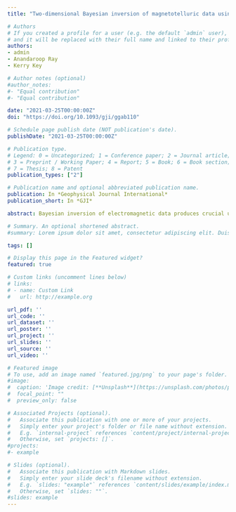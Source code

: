 ```yaml
---
title: "Two-dimensional Bayesian inversion of magnetotelluric data using trans-dimensional Gaussian processes"

# Authors
# If you created a profile for a user (e.g. the default `admin` user), write the username (folder name) here 
# and it will be replaced with their full name and linked to their profile.
authors:
- admin
- Anandaroop Ray
- Kerry Key

# Author notes (optional)
#author_notes:
#- "Equal contribution"
#- "Equal contribution"

date: "2021-03-25T00:00:00Z"
doi: "https://doi.org/10.1093/gji/ggab110"

# Schedule page publish date (NOT publication's date).
publishDate: "2021-03-25T00:00:00Z"

# Publication type.
# Legend: 0 = Uncategorized; 1 = Conference paper; 2 = Journal article;
# 3 = Preprint / Working Paper; 4 = Report; 5 = Book; 6 = Book section;
# 7 = Thesis; 8 = Patent
publication_types: ["2"]

# Publication name and optional abbreviated publication name.
publication: In *Geophysical Journal International*
publication_short: In *GJI*

abstract: Bayesian inversion of electromagnetic data produces crucial uncertainty information on inferred subsurface resistivity. Due to their high computational cost, however, Bayesian inverse methods have largely been restricted to computationally expedient 1-D resistivity models. In this study, we successfully demonstrate, for the first time, a fully 2-D, trans-dimensional Bayesian inversion of magnetotelluric (MT) data. We render this problem tractable from a computational standpoint by using a stochastic interpolation algorithm known as a Gaussian process (GP) to achieve a parsimonious parametrization of the model vis-a-vis the dense parameter grids used in numerical forward modelling codes. The GP links a trans-dimensional, parallel tempered Markov chain Monte Carlo sampler, which explores the parsimonious model space, to MARE2DEM, an adaptive finite element forward solver. MARE2DEM computes the model response using a dense parameter mesh with resistivity assigned via the GP model. We demonstrate the new trans-dimensional GP sampler by inverting both synthetic and field MT data for 2-D models of electrical resistivity, with the field data example converging within 10 d on 148 cores, a non-negligible but tractable computational cost. For a field data inversion, our algorithm achieves a parameter reduction of over 32× compared to the fixed parameter grid used for the MARE2DEM regularized inversion. Resistivity probability distributions computed from the ensemble of models produced by the inversion yield credible intervals and interquartile plots that quantitatively show the non-linear 2-D uncertainty in model structure. This uncertainty could then be propagated to other physical properties that impact resistivity including bulk composition, porosity and pore-fluid content.

# Summary. An optional shortened abstract.
#summary: Lorem ipsum dolor sit amet, consectetur adipiscing elit. Duis posuere tellus ac convallis placerat. Proin tincidunt magna sed ex sollicitudin condimentum.

tags: []

# Display this page in the Featured widget?
featured: true

# Custom links (uncomment lines below)
# links:
# - name: Custom Link
#   url: http://example.org

url_pdf: ''
url_code: ''
url_dataset: ''
url_poster: ''
url_project: ''
url_slides: ''
url_source: ''
url_video: ''

# Featured image
# To use, add an image named `featured.jpg/png` to your page's folder. 
#image:
#  caption: 'Image credit: [**Unsplash**](https://unsplash.com/photos/pLCdAaMFLTE)'
#  focal_point: ""
#  preview_only: false

# Associated Projects (optional).
#   Associate this publication with one or more of your projects.
#   Simply enter your project's folder or file name without extension.
#   E.g. `internal-project` references `content/project/internal-project/index.md`.
#   Otherwise, set `projects: []`.
#projects:
#- example

# Slides (optional).
#   Associate this publication with Markdown slides.
#   Simply enter your slide deck's filename without extension.
#   E.g. `slides: "example"` references `content/slides/example/index.md`.
#   Otherwise, set `slides: ""`.
#slides: example
---
```


